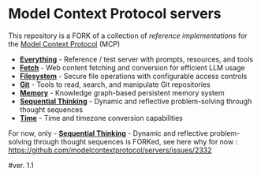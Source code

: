 # Model Context Protocol servers

This repository is a FORK of a collection of *reference implementations* for the [Model Context Protocol](https://modelcontextprotocol.io/) (MCP)

- **[Everything](src/everything)** - Reference / test server with prompts, resources, and tools
- **[Fetch](src/fetch)** - Web content fetching and conversion for efficient LLM usage
- **[Filesystem](src/filesystem)** - Secure file operations with configurable access controls
- **[Git](src/git)** - Tools to read, search, and manipulate Git repositories
- **[Memory](src/memory)** - Knowledge graph-based persistent memory system
- **[Sequential Thinking](src/sequentialthinking)** - Dynamic and reflective problem-solving through thought sequences
- **[Time](src/time)** - Time and timezone conversion capabilities


For now, only - **[Sequential Thinking](src/sequentialthinking)** - Dynamic and reflective problem-solving through thought sequences is FORKed, see here why for now : https://github.com/modelcontextprotocol/servers/issues/2332


#ver. 1.1
